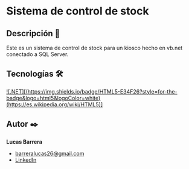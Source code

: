 # Sistema de control de stock

## Descripción 📑
Este es un sistema de control de stock para un kiosco hecho en vb.net conectado a SQL Server.

## Tecnologías 🛠
<!-- Iconos sacados de: https://github.com/hendrasob/badges/blob/master/README.md y https://github.com/alexandresanlim/Badges4-README.md-Profile -->
[![.NET][(https://img.shields.io/badge/HTML5-E34F26?style=for-the-badge&logo=html5&logoColor=white)(https://es.wikipedia.org/wiki/HTML5)]](https://img.shields.io/badge/.NET-512BD4?style=for-the-badge&logo=dotnet&logoColor=white)

## Autor ✒️
**Lucas Barrera**

* [barreralucas26@gmail.com](barreralucas26@gmail.com)
* [LinkedIn](https://www.linkedin.com/in/lucas-barrera-dev)

